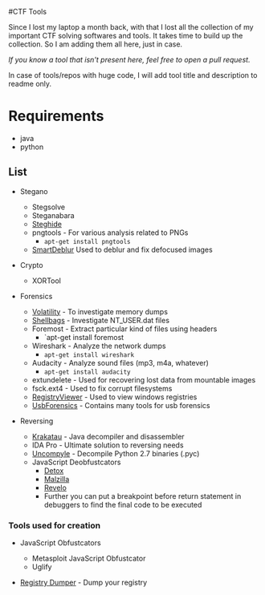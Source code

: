 #CTF Tools

Since I lost my laptop a month back, with that I lost all the collection of my important CTF solving softwares and tools. It takes time to build up the collection. So I am adding them all here, just in case.

_If you know a tool that isn't present here, feel free to open a pull request._

In case of tools/repos with huge code, I will add tool title and description to readme only.

# Requirements

- java
- python

## List

- Stegano
  - Stegsolve
  - Steganabara
  - [Steghide](http://steghide.sourceforge.net/)
  - pngtools - For various analysis related to PNGs
    - `apt-get install pngtools`
  - [SmartDeblur](https://github.com/Y-Vladimir/SmartDeblur) Used to deblur and fix defocused images

- Crypto
  - XORTool

- Forensics
  - [Volatility](https://github.com/volatilityfoundation/volatility) - To investigate memory dumps
  - [Shellbags](https://github.com/williballenthin/shellbags) - Investigate NT\_USER.dat files
  - Foremost - Extract particular kind of files using headers
    - `apt-get install foremost
  - Wireshark - Analyze the network dumps
    - `apt-get install wireshark`
  - Audacity - Analyze sound files (mp3, m4a, whatever)
    - `apt-get install audacity`
  - extundelete - Used for recovering lost data from mountable images
  - fsck.ext4 - Used to fix corrupt filesystems
  - [RegistryViewer](http://www.gaijin.at/en/getitpage.php?id=regview) - Used to view windows registries
  - [UsbForensics](http://www.forensicswiki.org/wiki/USB_History_Viewing) - Contains many tools for usb forensics

- Reversing
  - [Krakatau](https://github.com/Storyyeller/Krakatau) - Java decompiler and disassembler
  - IDA Pro - Ultimate solution to reversing needs
  - [Uncompyle](https://github.com/williballenthin/shellbags) - Decompile Python 2.7 binaries (.pyc)
  - JavaScript Deobfustcators
	- [Detox](http://relentless-coding.org/projects/jsdetox/install)
	- [Malzilla](http://malzilla.sourceforge.net/downloads.html)
	- [Revelo](http://www.kahusecurity.com/tools/Revelo_v0.6.zip)
	- Further you can put a breakpoint before return statement in debuggers to find the final code to be executed


### Tools used for creation

- JavaScript Obfustcators
	- Metasploit JavaScript Obfustcator
	- Uglify

- [Registry Dumper](http://www.kahusecurity.com/tools/RegistryDumper_v0.1.zip) - Dump your registry
